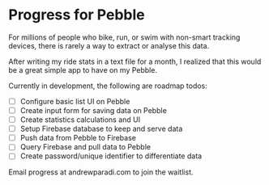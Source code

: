 # Progress for Pebble
For millions of people who bike, run, or swim with non-smart tracking devices, there is rarely a way to extract or analyse this data.

After writing my ride stats in a text file for a month, I realized that this would be a great simple app to have on my Pebble. 

Currently in development, the following are roadmap todos:
- [ ] Configure basic list UI on Pebble
- [ ] Create input form for saving data on Pebble
- [ ] Create statistics calculations and UI
- [ ] Setup Firebase database to keep and serve data
- [ ] Push data from Pebble to Firebase
- [ ] Query Firebase and pull data to Pebble
- [ ] Create password/unique identifier to differentiate data

Email progress at andrewparadi.com to join the waitlist.
